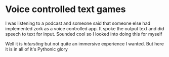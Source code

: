 # Voice controlled text games

I was listening to a podcast and someone said that someone else had implemented zork as a voice controlled app. It spoke the output text and did speech to text for input. Sounded cool so I looked into doing this for myself

Well it is _intersting_ but not quite an immersive experience I wanted. But here it is in all of it's Pythonic glory
